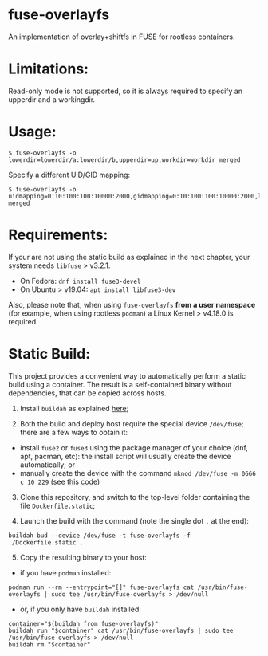 fuse-overlayfs
===========

An implementation of overlay+shiftfs in FUSE for rootless containers.

Limitations:
=======================================================

Read-only mode is not supported, so it is always required to specify
an upperdir and a workingdir.

Usage:
=======================================================

```
$ fuse-overlayfs -o lowerdir=lowerdir/a:lowerdir/b,upperdir=up,workdir=workdir merged
```

Specify a different UID/GID mapping:

```
$ fuse-overlayfs -o uidmapping=0:10:100:100:10000:2000,gidmapping=0:10:100:100:10000:2000,lowerdir=lowerdir/a:lowerdir/b,upperdir=up,workdir=workdir merged
```

Requirements:
=======================================================

If your are not using the static build as explained in the next chapter, your system needs `libfuse` > v3.2.1.

* On Fedora: `dnf install fuse3-devel`
* On Ubuntu > v19.04: `apt install libfuse3-dev`

Also, please note that, when using `fuse-overlayfs` **from a user namespace** 
(for example, when using rootless `podman`) a Linux Kernel > v4.18.0 is required.


Static Build:
=======================================================

This project provides a convenient way to automatically perform a static build using a container.
The result is a self-contained binary without dependencies, that can be copied across hosts.

1. Install `buildah` as explained [here](https://github.com/containers/buildah/blob/master/install.md);

2. Both the build and deploy host require the special device `/dev/fuse`; there are a few ways to obtain it:

  * install `fuse2` or `fuse3` using the package manager of your choice (dnf, apt, pacman, etc): 
the install script will usually create the device automatically; or
  * manually create the device with the command `mknod /dev/fuse -m 0666 c 10 229` 
(see [this code](https://github.com/libfuse/libfuse/blob/f0e08cc700d629da2d46def8b620b0ed858cc0d9/util/install_helper.sh#L35))

3. Clone this repository, and switch to the top-level folder containing the file `Dockerfile.static`;

4. Launch the build with the command (note the single dot `.` at the end): 
```
buildah bud --device /dev/fuse -t fuse-overlayfs -f ./Dockerfile.static .
```

5. Copy the resulting binary to your host:

  * if you have `podman` installed:
```
podman run --rm --entrypoint="[]" fuse-overlayfs cat /usr/bin/fuse-overlayfs | sudo tee /usr/bin/fuse-overlayfs > /dev/null
```
  * or, if you only have `buildah` installed:
```
container="$(buildah from fuse-overlayfs)"
buildah run "$container" cat /usr/bin/fuse-overlayfs | sudo tee /usr/bin/fuse-overlayfs > /dev/null
buildah rm "$container"
```

